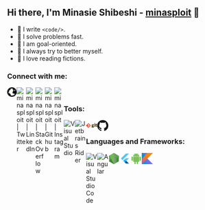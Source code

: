 ## Hi there, I'm Minasie Shibeshi - [minasploit][website] 👋

- 📃 I write <code>&lt;code/&gt;</code>.
- 🔭 I solve problems fast.
- 🥅 I am goal-oriented.
- 🌱 I always try to better myself.
- 📖 I love reading fictions.

### Connect with me:

[<img align="left" alt="minasploit.github.io" width="22px" src="https://raw.githubusercontent.com/iconic/open-iconic/master/svg/globe.svg" />][website]
[<img align="left" alt="minasploit | Twitter" width="22px" src="https://cdn.jsdelivr.net/npm/simple-icons@v3/icons/twitter.svg" />][twitter]
[<img align="left" alt="minasploit | LinkedIn" width="22px" src="https://cdn.jsdelivr.net/npm/simple-icons@v3/icons/linkedin.svg" />][linkedin]
[<img align="left" alt="minasploit | Stack Overflow" width="22px" src="https://cdn.jsdelivr.net/npm/simple-icons@v3/icons/stackoverflow.svg" />][stackoverflow]
[<img align="left" alt="minasploit | Github" width="22px" src="https://cdn.jsdelivr.net/npm/simple-icons@v3/icons/github.svg" />][github]
[<img align="left" alt="minasploit | Instagram" width="22px" src="https://cdn.jsdelivr.net/npm/simple-icons@v3/icons/instagram.svg" />][instagram]

<br/>

### Tools:

<img align="left" alt="Visual Studio" width="26px" src="https://cdn.iconscout.com/icon/free/png-256/visual-studio-569577.png" />
<img align="left" alt="Jetbrains Rider" width="26px" src="https://cdn.iconscout.com/icon/free/png-256/intellij-idea-569199.png" />
<img align="left" alt="Git" width="26px" src="https://raw.githubusercontent.com/github/explore/80688e429a7d4ef2fca1e82350fe8e3517d3494d/topics/git/git.png" />
<img align="left" alt="GitHub" width="26px" src="https://raw.githubusercontent.com/github/explore/78df643247d429f6cc873026c0622819ad797942/topics/github/github.png" />

<br/>

### Languages and Frameworks:

<img align="left" alt="Visual Studio Code" width="26px" src="https://upload.wikimedia.org/wikipedia/commons/thumb/e/ee/.NET_Core_Logo.svg/512px-.NET_Core_Logo.svg.png" />
<img align="left" alt="Angular" width="26px" src="https://cdn3.iconfinder.com/data/icons/popular-services-brands/512/angular-js-512.png" />
<img align="left" alt="Node.js" width="26px" src="https://raw.githubusercontent.com/github/explore/80688e429a7d4ef2fca1e82350fe8e3517d3494d/topics/nodejs/nodejs.png" />
<img align="left" alt="Flutter" width="26px" src="https://raw.githubusercontent.com/github/explore/80688e429a7d4ef2fca1e82350fe8e3517d3494d/topics/flutter/flutter.png" />
<img align="left" alt="Android" width="26px" src="https://raw.githubusercontent.com/github/explore/80688e429a7d4ef2fca1e82350fe8e3517d3494d/topics/android/android.png" />
<img align="left" alt="Kotlin" width="26px" src="https://raw.githubusercontent.com/github/explore/80688e429a7d4ef2fca1e82350fe8e3517d3494d/topics/kotlin/kotlin.png" />

<br />
<br />

[website]: https://minasploit.github.io/
[twitter]: https://twitter.com/minasploit
[stackoverflow]: https://stackoverflow.com/minasploit
[github]: https://github.com/minasploit
[instagram]: https://instagram.com/minasploit
[linkedin]: https://linkedin.com/in/minasie-shibeshi
